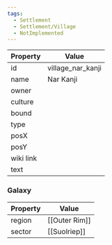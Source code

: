 ```yaml
---
tags:
  - Settlement
  - Settlement/Village
  - NotImplemented
---
```


| Property  | Value             |
| --------- | ----------------- |
| id        | village_nar_kanji |
| name      | Nar Kanji         |
| owner     |                   |
| culture   |                   |
| bound     |                   |
| type      |                   |
| posX      |                   |
| posY      |                   |
| wiki link |                   |
| text      |                   |

### Galaxy
| Property | Value         |
| -------- | ------------- |
| region   | [[Outer Rim]] |
| sector   | [[Suolriep]]  |
